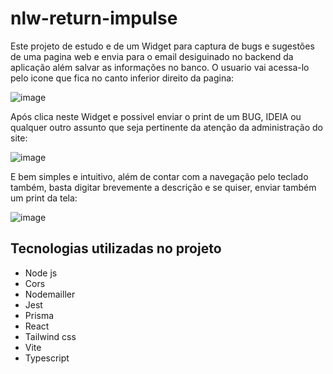 # nlw-return-impulse
Este projeto de estudo e de um Widget para captura de bugs e sugestões de uma pagina web e envia para o email desiguinado no backend da aplicação além salvar as informações no banco. O usuario vai acessa-lo pelo icone que fica no canto inferior direito da pagina:

![image](https://user-images.githubusercontent.com/40810793/188500472-1c1ab5b8-7cba-404b-86ae-fff5809667d1.png)

Após clica neste Widget e possivel enviar o print de um BUG, IDEIA ou qualquer outro assunto que seja pertinente da atenção da administração do site:

![image](https://user-images.githubusercontent.com/40810793/188500748-71ae962a-0736-4fce-ac07-e8803bfae7c1.png)

E bem simples e intuitivo, além de contar com a navegação pelo teclado também, basta digitar brevemente a descrição e se quiser, enviar também um print da tela:

![image](https://user-images.githubusercontent.com/40810793/188501173-3b52fcd5-d8c0-463f-9abc-f0d14fc88c1b.png)

## Tecnologias utilizadas no projeto

* Node js
* Cors
* Nodemailler
* Jest
* Prisma
* React
* Tailwind css
* Vite
* Typescript
